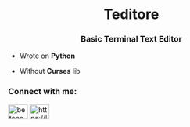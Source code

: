<h1 align="center">Teditore</h1>
<h3 align="center">Basic Terminal Text Editor</h3>

- Wrote on **Python**

- Without **Curses** lib

<h3 align="left">Connect with me:</h3>
<p align="left">
<a href="https://twitter.com/betonomochalka" target="blank"><img align="center" src="https://raw.githubusercontent.com/rahuldkjain/github-profile-readme-generator/master/src/images/icons/Social/twitter.svg" alt="betonomochalka" height="30" width="40" /></a>
<a href="https://www.leetcode.com/https://leetcode.com/betonomochalka/" target="blank"><img align="center" src="https://raw.githubusercontent.com/rahuldkjain/github-profile-readme-generator/master/src/images/icons/Social/leet-code.svg" alt="https://leetcode.com/betonomochalka/" height="30" width="40" /></a>
</p>
